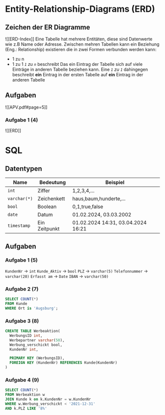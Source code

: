 # Entity-Relationship-Diagrams (ERD)
## Zeichen der ER Diagramme

![[ERD-Index]]
Eine Tabelle hat mehrere Entitäten, diese sind Datenwerte wie z.B Name oder Adresse.
Zwischen mehren Tabellen kann ein Beziehung (Eng.: Relationship) existieren die in zwei Formen verbunden werden kann:
- 1 zu n 
- 1 zu 1
*`1` zu `n`*  beschreibt Das ein Eintrag der Tabelle sich auf viele Einträge in anderen Tabelle beziehen kann.
Eine *`1` zu `1`* dahingegen beschreibt **ein** Eintrag in der ersten Tabelle auf **ein** Eintrag in der anderen Tabelle
## Aufgaben


![[APV.pdf#page=5]]
### Aufgabe 1 (4)
![[ERD]]

# SQL
## Datentypen
| Name         | Bedeutung     | Beispiel                           |
| ------------ | ------------- | ---------------------------------- |
| `int`        | Ziffer        | 1,2,3,4,...                        |
| `varchar(*)` | Zeichenkett   | haus,baum,hunderte,...             |
| `bool`       | Boolean       | 0,1,true,false                     |
| `date`       | Datum         | 01.02.2024, 03.03.2002             |
| `timestamp`  | Ein Zeitpunkt | 01.02.2024 14:31, 03.04.2024 16:21 |

## Aufgaben

### Aufgabe 1 (5)
`KundenNr` -> `int`
`Kunde_Aktiv` -> `bool`
`PLZ` -> `varchar(5)`
`Telefonnummer` -> `varchar(20)`
`Erfasst am` -> `Date`
`IBAN` -> `varchar(50)`

### Aufgabe 2 (7)
```sql
SELECT COUNT(*)
FROM Kunde
WHERE Ort is 'Augsburg';
```
### Aufgabe 3 (8)
```sql
CREATE TABLE Werbeaktion(
  WerbungsID int,
  Werbepartner varchar(50),
  Werbung_verschickt bool,
  KundenNr int,

  PRIMARY KEY (WerbungsID),
  FOREIGN KEY (KundenNr) REFERENCES Kunde(KundenNr)
)
```

### Aufgabe 4 (9)
```sql
SELECT COUNT(*)
FROM Werbeaktion w
JOIN Kunde k on k.KundenNr = w.KundenNr
WHERE w.Werbung_verschickt < '2021-12-31'
AND k.PLZ LIKE '8%' 
```
